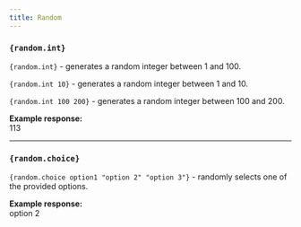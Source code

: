 ```yaml
---
title: Random
---
```



### `{random.int}`

`{random.int}` - generates a random integer between 1 and 100.

`{random.int 10}` - generates a random integer between 1 and 10.

`{random.int 100 200}` - generates a random integer between 100 and 200.

**Example response:**  
113


---

### `{random.choice}`

`{random.choice option1 "option 2" "option 3"}` - randomly selects one of the provided options.

**Example response:**  
option 2